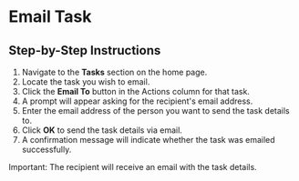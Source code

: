 # Email Task

## Step-by-Step Instructions

1. Navigate to the **Tasks** section on the home page.
2. Locate the task you wish to email.
3. Click the **Email To** button in the Actions column for that task.
4. A prompt will appear asking for the recipient's email address.
5. Enter the email address of the person you want to send the task details to.
6. Click **OK** to send the task details via email.
7. A confirmation message will indicate whether the task was emailed successfully.

Important: The recipient will receive an email with the task details.